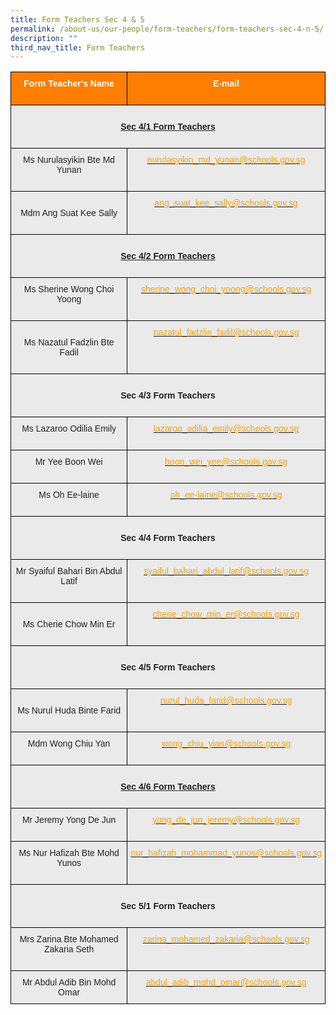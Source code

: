 ```yaml
---
title: Form Teachers Sec 4 & 5
permalink: /about-us/our-people/form-teachers/form-teachers-sec-4-n-5/
description: ""
third_nav_title: Form Teachers
---
```

<style type="text/css">
.tg  {border-collapse:collapse;border-spacing:0;}
.tg td{border-color:black;border-style:solid;border-width:1px;font-family:Arial, sans-serif;font-size:14px;
  overflow:hidden;padding:10px 5px;word-break:normal;}
.tg th{border-color:black;border-style:solid;border-width:1px;font-family:Arial, sans-serif;font-size:14px;
  font-weight:normal;overflow:hidden;padding:10px 5px;word-break:normal;}
.tg .tg-41i5{background-color:#EAEAEA;color:#F2A00F;text-align:center;vertical-align:top}
.tg .tg-pa0n{background-color:#FD7E00;color:#FFF;font-weight:bold;text-align:center;vertical-align:middle}
.tg .tg-ii8k{background-color:#EAEAEA;color:#222;text-align:center;vertical-align:top}
.tg .tg-i8ej{background-color:#EAEAEA;color:#222;font-weight:bold;text-align:center;text-decoration:underline;vertical-align:top}
.tg .tg-t0cp{background-color:#FD7E00;color:#FFF;font-weight:bold;text-align:center;vertical-align:top}
.tg .tg-ku5w{background-color:#EAEAEA;color:#222;text-align:center;vertical-align:middle}
</style>
<table class="tg">
<thead>
  <tr>
    <th class="tg-pa0n" colspan="2"><span style="color:#FFF;background-color:#FD7E00">Form Teacher's Name</span><br><br></th>
    <th class="tg-t0cp"><span style="color:#FFF;background-color:#FD7E00">E-mail</span><br><br></th>
  </tr>
</thead>
<tbody>
  <tr>
    <td class="tg-i8ej" colspan="3"><br><span style="font-weight:bold">Sec 4/1 Form Teachers</span><br><br></td>
  </tr>
  <tr>
    <td class="tg-ii8k" colspan="2"><span style="color:#222;background-color:#EAEAEA"> Ms Nurulasyikin Bte Md Yunan</span><br><br></td>
    <td class="tg-41i5"><a href="mailto:nurulasyikin_md_yunan@schools.gov.sg"><span style="text-decoration:none;color:#F2A00F">nurulasyikin_md_yunan@schools.gov.sg</span></a><br></td>
  </tr>
  <tr>
    <td class="tg-ku5w" colspan="2"><span style="color:#222;background-color:#EAEAEA"> </span><br><span style="color:#222;background-color:#EAEAEA">Mdm Ang Suat Kee Sally</span><br><br></td>
    <td class="tg-41i5"><a href="mailto:ang_suat_kee_sally@schools.gov.sg"><span style="text-decoration:none;color:#F2A00F">ang_suat_kee_sally@schools.gov.sg</span></a><br></td>
  </tr>
  <tr>
    <td class="tg-i8ej" colspan="3"><br><span style="font-weight:bold">Sec 4/2 Form Teachers</span><br><br></td>
  </tr>
  <tr>
    <td class="tg-ii8k" colspan="2"><span style="color:#222;background-color:#EAEAEA">Ms Sherine Wong Choi Yoong</span><br><br></td>
    <td class="tg-41i5"><a href="mailto:sherine_wong_choi_yoong@schools.gov.sg"><span style="text-decoration:none;color:#F2A00F">sherine_wong_choi_yoong@schools.gov.sg</span></a><br></td>
  </tr>
  <tr>
    <td class="tg-ku5w" colspan="2"><span style="color:#222;background-color:#EAEAEA"> </span><br><span style="color:#222;background-color:#EAEAEA">Ms Nazatul Fadzlin Bte Fadil</span><br><br></td>
    <td class="tg-41i5"><a href="mailto:nazatul_fadzlin_fadil@schools.gov.sg"><span style="text-decoration:none;color:#F2A00F">nazatul_fadzlin_fadil@schools.gov.sg</span></a><br></td>
  </tr>
  <tr>
    <td class="tg-ii8k" colspan="3"><br><span style="font-weight:700;color:#12244F"> </span><span style="font-weight:bold">Sec 4/3 Form Teachers</span><br><br></td>
  </tr>
  <tr>
    <td class="tg-ii8k" colspan="2"><span style="color:#222;background-color:#EAEAEA">Ms Lazaroo Odilia Emily</span><br><br></td>
    <td class="tg-41i5"><a href="mailto:lazaroo_odilia_emily@schools.gov.sg"><span style="text-decoration:none;color:#F2A00F">lazaroo_odilia_emily@schools.gov.sg</span></a><br></td>
  </tr>
  <tr>
    <td class="tg-ii8k" colspan="2"><span style="color:#222;background-color:#EAEAEA">Mr Yee Boon Wei</span><br><br></td>
    <td class="tg-41i5"><a href="mailto:boon_wei_yee@schools.gov.sg"><span style="text-decoration:none;color:#F2A00F">boon_wei_yee@schools.gov.sg</span></a><br></td>
  </tr>
  <tr>
    <td class="tg-ii8k" colspan="2"><span style="color:#222;background-color:#EAEAEA">Ms Oh Ee-laine</span><br><br></td>
    <td class="tg-41i5"><a href="mailto:oh_ee-laine@schools.gov.sg"><span style="text-decoration:none;color:#F2A00F">oh_ee-laine@schools.gov.sg</span></a><br></td>
  </tr>
  <tr>
    <td class="tg-ii8k" colspan="3"><br><span style="font-weight:bold">Sec 4/4 Form Teachers</span><br><br></td>
  </tr>
  <tr>
    <td class="tg-ii8k" colspan="2"><span style="color:#222;background-color:#EAEAEA">Mr Syaiful Bahari Bin Abdul Latif</span><br><br></td>
    <td class="tg-41i5"><a href="mailto:syaiful_bahari_abdul_latif@schools.gov.sg"><span style="text-decoration:none;color:#F2A00F">syaiful_bahari_abdul_latif@schools.gov.sg</span></a><br></td>
  </tr>
  <tr>
    <td class="tg-ku5w" colspan="2"><span style="color:#222;background-color:#EAEAEA"> </span><br><span style="color:#222;background-color:#EAEAEA">Ms Cherie Chow Min Er</span><br><br></td>
    <td class="tg-41i5"><a href="mailto:cherie_chow_min_er@schools.gov.sg"><span style="text-decoration:none;color:#F2A00F">cherie_chow_min_er@schools.gov.sg</span></a><br></td>
  </tr>
  <tr>
    <td class="tg-ii8k" colspan="3"><br><span style="font-weight:bold">Sec 4/5 Form Teachers</span><br><br></td>
  </tr>
  <tr>
    <td class="tg-ku5w" colspan="2"><span style="color:#222;background-color:#EAEAEA"> </span><br><span style="color:#222;background-color:#EAEAEA">Ms Nurul Huda Binte Farid</span><br><br></td>
    <td class="tg-41i5"><a href="mailto:nurul_huda_farid@schools.gov.sg"><span style="text-decoration:none;color:#F2A00F">nurul_huda_farid@schools.gov.sg</span></a><br></td>
  </tr>
  <tr>
    <td class="tg-ii8k" colspan="2"><span style="color:#222;background-color:#EAEAEA">Mdm Wong Chiu Yan</span><br><br></td>
    <td class="tg-41i5"><a href="mailto:wong_chiu_yian@schools.gov.sg"><span style="text-decoration:none;color:#F2A00F">wong_chiu_yian@schools.gov.sg</span></a><br></td>
  </tr>
  <tr>
    <td class="tg-i8ej" colspan="3"><br><span style="font-weight:bold">Sec 4/6 Form Teachers</span><br><br></td>
  </tr>
  <tr>
    <td class="tg-ii8k" colspan="2"><span style="color:#222;background-color:#EAEAEA">Mr Jeremy Yong De Jun</span><br><br></td>
    <td class="tg-41i5"><a href="mailto:yong_de_jun_jeremy@schools.gov.sg"><span style="text-decoration:none;color:#F2A00F">yong_de_jun_jeremy@schools.gov.sg</span></a><br></td>
  </tr>
  <tr>
    <td class="tg-ii8k" colspan="2"><span style="color:#222;background-color:#EAEAEA"> Ms Nur Hafizah Bte Mohd Yunos</span><br><br></td>
    <td class="tg-41i5"><a href="mailto:nur_hafizah_mohammad_yunos@schools.gov.sg"><span style="text-decoration:none;color:#F2A00F">nur_hafizah_mohammad_yunos@schools.gov.sg</span></a></td>
  </tr>
  <tr>
    <td class="tg-ku5w" colspan="3"><span style="color:#222;background-color:#EAEAEA"> </span><br><span style="font-weight:bold">Sec 5/1 Form Teachers</span><br><br></td>
  </tr>
  <tr>
    <td class="tg-ii8k" colspan="2"><span style="color:#222;background-color:#EAEAEA">Mrs Zarina Bte Mohamed Zakaria Seth</span><br><br></td>
    <td class="tg-41i5"><a href="mailto:zarina_mohamed_zakaria@schools.gov.sg"><span style="text-decoration:none;color:#F2A00F">zarina_mohamed_zakaria@schools.gov.sg </span></a></td>
  </tr>
  <tr>
    <td class="tg-ii8k" colspan="2"><span style="color:#222;background-color:#EAEAEA">Mr Abdul Adib Bin Mohd Omar</span><br><span style="color:#222;background-color:#EAEAEA"> </span></td>
    <td class="tg-41i5"><a href="mailto:abdul_adib_mohd_omar@schools.gov.sg"><span style="text-decoration:none;color:#F2A00F">abdul_adib_mohd_omar@schools.gov.sg</span></a></td>
  </tr>
</tbody>
</table>